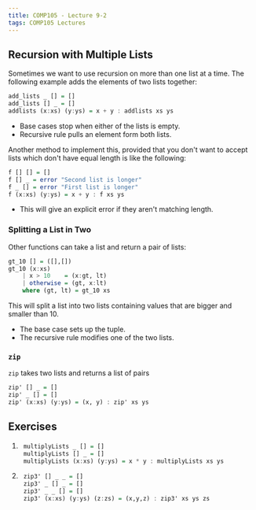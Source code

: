 ```yaml
---
title: COMP105 - Lecture 9-2
tags: COMP105 Lectures
---
```

## Recursion with Multiple Lists
Sometimes we want to use recursion on more than one list at a time. The following example adds the elements of two lists together:

```haskell
add_lists _ [] = []
add_lists [] _ = []
addlists (x:xs) (y:ys) = x + y : addlists xs ys
```

* Base cases stop when either of the lists is empty.
* Recursive rule pulls an element form both lists.

Another method to implement this, provided that you don't want to accept lists which don't have equal length is like the following:

```haskell
f [] [] = []
f [] _ = error "Second list is longer"
f _ [] = error "First list is longer"
f (x:xs) (y:ys) = x + y : f xs ys
```

* This will give an explicit error if they aren't matching length.

### Splitting a List in Two
Other functions can take a list and return a pair of lists:

```haskell
gt_10 [] = ([],[])
gt_10 (x:xs)
	| x > 10	= (x:gt, lt)
	| otherwise	= (gt, x:lt)
	where (gt, lt) = gt_10 xs
```

This will split a list into two lists containing values that are bigger and smaller than 10. 

* The base case sets up the tuple.
* The recursive rule modifies one of the two lists. 

### `zip`
`zip` takes two lists and returns a list of pairs

```haskell
zip' [] _ = []
zip' _ [] = []
zip' (x:xs) (y:ys) = (x, y) : zip' xs ys
```

## Exercises
1. ```haskell
	multiplyLists _ [] = []
	multiplyLists [] _ = []
	multiplyLists (x:xs) (y:ys) = x * y : multiplyLists xs ys
	```

1. ```haskell
	zip3' [] _ _ = []
	zip3' _ [] _ = []
	zip3' _ _ [] = []
	zip3' (x:xs) (y:ys) (z:zs) = (x,y,z) : zip3' xs ys zs
	```